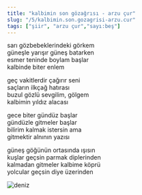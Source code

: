```yaml
---
title: "kalbimin son gözağrısı - arzu çur"
slug: "/5/kalbimin.son.gozagrisi-arzu.cur"
tags: ["şiir", "arzu çur","sayı:beş"]
---
```


sarı gözbebeklerindeki görkem  
güneşle yarışır güneş batarken\
esmer teninde boylam başlar\
kalbinde biter enlem

geç vakitlerdir çağırır seni\
saçların ilkçağ hatırası\
buzul gözlü sevgilim, gölgem\
kalbimin yıldız alacası

gece biter gündüz başlar\
gündüzle gitmeler başlar\
bilirim kalmak istersin ama\
gitmektir alnının yazısı

güneş göğünün ortasında ışısın\
kuşlar geçsin parmak diplerinden\
kalmadan gitmeler kalbime köprü\
yolcular geçsin diye üzerinden



![deniz](/img/deniz.jpg)


